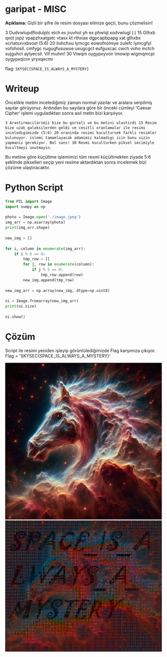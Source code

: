 # garipat - MISC
**Açıklama:** 
Gizli bir şifre ile resim dosyası elimize geçti, bunu çözmelisin!

3 Dudvwlupdflodulplc elch ex jruvhol yh ex phwlql xodvwlugl (:) 15 Gthxb qxot jopz vpapzhxatgstc vtasx kt rthxiax dgpcapbpapg xat gthxbx xcrtatsxvxbxost  (5:6) 20 iluhchxu lymcgc eowofnolmye zulefc lymcgfyl vofohosil. cmfygc nugugfusuwue uxugcgct eufguxcac cwch voho mctch sujguhct aylyecsil. Vif muhm! 30 Viwqm oygypxyvoir tmowip wigmqmcpi oygypxqicm yryxqecmr

flag: `SKYSEC{SPACE_IS_ALWAYS_A_MYSTERY}`

# Writeup
Öncelikle metini incelediğimiz zaman normal yazılar ve aralara serpilmiş sayılar görüyoruz. Ardından bu sayılara göre bir önceki cümleyi 'Caesar Cipher' işlemi uyguladıktan sonra asıl metin bizi karşılıyor.
```
3 Arastirmacilarimiz bize bu gorseli ve bu metini ulastirdi 15 Resim bize uzak galaksilerden geldi ve cesitli oranlamalar ile resimi inceledigimizde (5:6) 20 oraninda resimi kucultursek farkli resimler bulunuyor. islemi tamamlayacak adamimiz kalmadigi icin bunu sizin yapmaniz gerekiyor. Bol sans! 30 Resmi kuculturken piksel secimiyle kucultmeyi unutmayin. 
```
Bu metine göre küçültme işlemimizi tüm resmi küçültmekten ziyade 5:6 şeklinde pikselleri seçip yeni resime aktardıktan sonra incelemek bizi çözüme ulaştıracaktır.
# Python Script
```python
from PIL import Image
import numpy as np

photo = Image.open('./image.jpeg')
img_arr = np.asarray(photo)
print(img_arr.shape)

new_img = []

for i, column in enumerate(img_arr):
    if i % 6 == 0:
        tmp_row = []
        for j, row in enumerate(column):
            if j % 5 == 0:
                tmp_row.append(row)
        new_img.append(tmp_row)

new_img_arr = np.array(new_img, dtype=np.uint8)

ni = Image.fromarray(new_img_arr)
print(ni.size)

ni.show()
```
# Çözüm
Script ile resimi yeniden işleyip görüntülediğimizde Flag karşımıza çıkıyor. Flag = 'SKYSEC{SPACE_IS_ALWAYS_A_MYSTERY}'

![alt text](image.jpeg)
![alt text](image.png)
